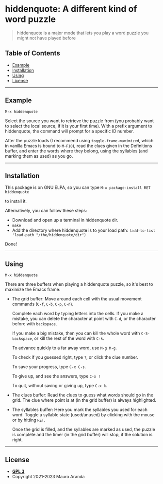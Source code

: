 # hiddenquote: A different kind of word puzzle

> hiddenquote is a major mode that lets you play a word puzzle you
might not have played before

## Table of Contents

- [Example](#example)
- [Installation](#installation)
- [Using](#using)
- [License](#license)

---

## Example

`M-x hiddenquote`

Select the source you want to retrieve the puzzle from (you probably
want to select the local source, if it is your first time).
With a prefix argument to hiddenquote, the command will prompt for a
specific ID number.

After the puzzle loads (I recommend using `toggle-frame-maximized`,
which in vanilla Emacs is bound to `M-F10`), read the clues given in the
Definitions buffer, and enter the words where they belong, using the
syllables (and marking them as used) as you go.

---

## Installation

This package is on GNU ELPA, so you can type
`M-x package-install RET hiddenquote`

to install it.

Alternatively, you can follow these steps:

- Download and open up a terminal in hiddenquote dir.
- `make`
- Add the directory where hiddenquote is to your load path:
`(add-to-list 'load-path "/the/hiddenquote/dir")`

Done!

---

## Using

`M-x hiddenquote`

There are three buffers when playing a hiddenquote puzzle, so it's
best to maximize the Emacs frame:
- The grid buffer: Move around each cell with the usual movement
  commands (`C-f`, `C-b`, `C-p`, `C-n`).
  
  Complete each word by typing letters into the cells.  If you make a
  mistake, you can delete the character at point with `C-d`, or the
  character before with `backspace`.
  
  If you make a big mistake, then you can kill the whole word with
  `C-S-backspace`, or kill the rest of the word with `C-k`.
  
  To advance quickly to a far away word, use `M-g M-g`.
  
  To check if you guessed right, type `?`, or click the clue number.
  
  To save your progress, type `C-x C-s`.
  
  To give up, and see the answers, type `C-x !`
  
  To quit, without saving or giving up, type `C-x k`.
  
- The clues buffer: Read the clues to guess what words should go in
  the grid.  The clue where point is at (in the grid buffer) is always
  highlighted.
  
- The syllables buffer: Here you mark the syllables you used for each
  word.  Toggle a syllable state (used/unused) by clicking with the
  mouse or by hitting `RET`.
  
  Once the grid is filled, and the syllables are marked as used, the
  puzzle is complete and the timer (in the grid buffer) will stop, if
  the solution is right.

---

## License

- **[GPL 3](https://www.gnu.org/licenses/gpl-3.0-standalone.html)**
- Copyright 2021-2023 Mauro Aranda
